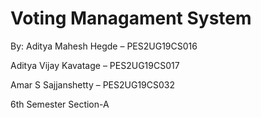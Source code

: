 # Voting Managament System

By:
Aditya Mahesh Hegde – PES2UG19CS016

Aditya Vijay Kavatage – PES2UG19CS017

Amar S Sajjanshetty – PES2UG19CS032

6th Semester Section-A
